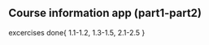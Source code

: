 ##  Course information app (part1-part2)

excercises done{
    1.1-1.2,
    1.3-1.5,
    2.1-2.5
} 

